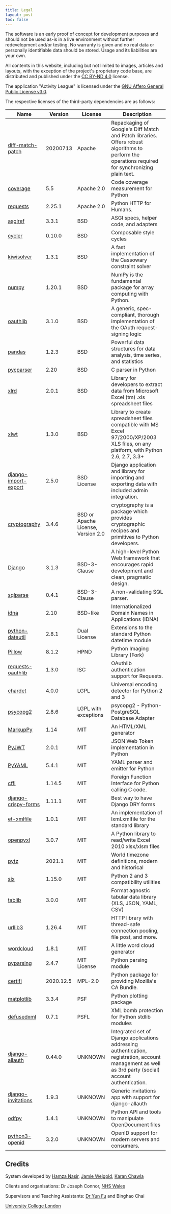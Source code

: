 ```yaml
---
title: Legal
layout: post
toc: false
---
```


The software is an early proof of concept for development purposes and should not be used as-is in a live environment without further redevelopment and/or testing. No warranty is given and no real data or personally identifiable data should be stored. Usage and its liabilities are your own.

All contents in this website, including but not limited to images, articles and layouts, with the exception of the project's proprietary code base, are distributed and published under the [CC BY-ND 4.0](https://creativecommons.org/licenses/by-nd/4.0/) license.

The application "Activity League" is licensed under the [GNU Affero General Public License v3.0](https://www.gnu.org/licenses/agpl-3.0.en.html).

The respective licenses of the third-party dependencies are as follows:

| Name                                                                                 | Version   | License                            | Description                                                                                                                                             |
|--------------------------------------------------------------------------------------|-----------|------------------------------------|---------------------------------------------------------------------------------------------------------------------------------------------------------|
| [diff-match-patch](https://github.com/diff-match-patch-python/diff-match-patch)      | 20200713  | Apache                             | Repackaging of Google's Diff Match and Patch libraries. Offers robust algorithms to perform the operations required for synchronizing plain text.       |
| [coverage](https://github.com/nedbat/coveragepy)                                     | 5.5       | Apache 2.0                         | Code coverage measurement for Python                                                                                                                    |
| [requests](https://requests.readthedocs.io)                                          | 2.25.1    | Apache 2.0                         | Python HTTP for Humans.                                                                                                                                 |
| [asgiref](https://github.com/django/asgiref/)                                        | 3.3.1     | BSD                                | ASGI specs, helper code, and adapters                                                                                                                   |
| [cycler](http://github.com/matplotlib/cycler)                                        | 0.10.0    | BSD                                | Composable style cycles                                                                                                                                 |
| [kiwisolver](https://github.com/nucleic/kiwi)                                        | 1.3.1     | BSD                                | A fast implementation of the Cassowary constraint solver                                                                                                |
| [numpy](https://www.numpy.org)                                                       | 1.20.1    | BSD                                | NumPy is the fundamental package for array computing with Python.                                                                                       |
| [oauthlib](https://github.com/oauthlib/oauthlib)                                     | 3.1.0     | BSD                                | A generic, spec-compliant, thorough implementation of the OAuth request-signing logic                                                                   |
| [pandas](https://pandas.pydata.org)                                                  | 1.2.3     | BSD                                | Powerful data structures for data analysis, time series, and statistics                                                                                 |
| [pycparser](https://github.com/eliben/pycparser)                                     | 2.20      | BSD                                | C parser in Python                                                                                                                                      |
| [xlrd](http://www.python-excel.org/)                                                 | 2.0.1     | BSD                                | Library for developers to extract data from Microsoft Excel (tm) .xls spreadsheet files                                                                 |
| [xlwt](http://www.python-excel.org/)                                                 | 1.3.0     | BSD                                | Library to create spreadsheet files compatible with MS Excel 97/2000/XP/2003 XLS files, on any platform, with Python 2.6, 2.7, 3.3+                     |
| [django-import-export](https://github.com/django-import-export/django-import-export) | 2.5.0     | BSD License                        | Django application and library for importing and exporting data with included admin integration.                                                        |
| [cryptography](https://github.com/pyca/cryptography)                                 | 3.4.6     | BSD or Apache License, Version 2.0 | cryptography is a package which provides cryptographic recipes and primitives to Python developers.                                                     |
| [Django](https://www.djangoproject.com/)                                             | 3.1.3     | BSD-3-Clause                       | A high-level Python Web framework that encourages rapid development and clean, pragmatic design.                                                        |
| [sqlparse](https://github.com/andialbrecht/sqlparse)                                 | 0.4.1     | BSD-3-Clause                       | A non-validating SQL parser.                                                                                                                            |
| [idna](https://github.com/kjd/idna)                                                  | 2.10      | BSD-like                           | Internationalized Domain Names in Applications (IDNA)                                                                                                   |
| [python-dateutil](https://dateutil.readthedocs.io)                                   | 2.8.1     | Dual License                       | Extensions to the standard Python datetime module                                                                                                       |
| [Pillow](https://python-pillow.org)                                                  | 8.1.2     | HPND                               | Python Imaging Library (Fork)                                                                                                                           |
| [requests-oauthlib](https://github.com/requests/requests-oauthlib)                   | 1.3.0     | ISC                                | OAuthlib authentication support for Requests.                                                                                                           |
| [chardet](https://github.com/chardet/chardet)                                        | 4.0.0     | LGPL                               | Universal encoding detector for Python 2 and 3                                                                                                          |
| [psycopg2](https://psycopg.org/)                                                     | 2.8.6     | LGPL with exceptions               | psycopg2 - Python-PostgreSQL Database Adapter                                                                                                           |
| [MarkupPy](https://github.com/tylerbakke/MarkupPy)                                   | 1.14      | MIT                                | An HTML/XML generator                                                                                                                                   |
| [PyJWT](https://github.com/jpadilla/pyjwt)                                           | 2.0.1     | MIT                                | JSON Web Token implementation in Python                                                                                                                 |
| [PyYAML](https://pyyaml.org/)                                                        | 5.4.1     | MIT                                | YAML parser and emitter for Python                                                                                                                      |
| [cffi](http://cffi.readthedocs.org)                                                  | 1.14.5    | MIT                                | Foreign Function Interface for Python calling C code.                                                                                                   |
| [django-crispy-forms](https://github.com/django-crispy-forms/django-crispy-forms)    | 1.11.1    | MIT                                | Best way to have Django DRY forms                                                                                                                       |
| [et-xmlfile](https://bitbucket.org/openpyxl/et_xmlfile)                              | 1.0.1     | MIT                                | An implementation of lxml.xmlfile for the standard library                                                                                              |
| [openpyxl](https://openpyxl.readthedocs.io)                                          | 3.0.7     | MIT                                | A Python library to read/write Excel 2010 xlsx/xlsm files                                                                                               |
| [pytz](http://pythonhosted.org/pytz)                                                 | 2021.1    | MIT                                | World timezone definitions, modern and historical                                                                                                       |
| [six](https://github.com/benjaminp/six)                                              | 1.15.0    | MIT                                | Python 2 and 3 compatibility utilities                                                                                                                  |
| [tablib](https://tablib.readthedocs.io)                                              | 3.0.0     | MIT                                | Format agnostic tabular data library (XLS, JSON, YAML, CSV)                                                                                             |
| [urllib3](https://urllib3.readthedocs.io/)                                           | 1.26.4    | MIT                                | HTTP library with thread-safe connection pooling, file post, and more.                                                                                  |
| [wordcloud](https://github.com/amueller/word_cloud)                                  | 1.8.1     | MIT                                | A little word cloud generator                                                                                                                           |
| [pyparsing](https://github.com/pyparsing/pyparsing/)                                 | 2.4.7     | MIT License                        | Python parsing module                                                                                                                                   |
| [certifi](https://certifiio.readthedocs.io/en/latest/)                               | 2020.12.5 | MPL-2.0                            | Python package for providing Mozilla's CA Bundle.                                                                                                       |
| [matplotlib](https://matplotlib.org)                                                 | 3.3.4     | PSF                                | Python plotting package                                                                                                                                 |
| [defusedxml](https://github.com/tiran/defusedxml)                                    | 0.7.1     | PSFL                               | XML bomb protection for Python stdlib modules                                                                                                           |
| [django-allauth](http://github.com/pennersr/django-allauth)                          | 0.44.0    | UNKNOWN                            | Integrated set of Django applications addressing authentication, registration, account management as well as 3rd party (social) account authentication. |
| [django-invitations](https://github.com/bee-keeper/django-invitations.git)           | 1.9.3     | UNKNOWN                            | Generic invitations app with support for django-allauth                                                                                                 |
| [odfpy](https://github.com/eea/odfpy)                                                | 1.4.1     | UNKNOWN                            | Python API and tools to manipulate OpenDocument files                                                                                                   |
| [python3-openid](http://github.com/necaris/python3-openid)                           | 3.2.0     | UNKNOWN                            | OpenID support for modern servers and consumers.                                                                                                        |


## Credits

System developed by [Hamza Nasir](mailto:hamza.nasir.19@ucl.ac.uk), [Jamie Weigold](mailto:jamie.weigold.19@ucl.ac.uk), [Karan Chawla](https://karanchawla.me)

Clients and organisations: Dr Joseph Connor, [NHS Wales](https://www.wales.nhs.uk/)

Supervisors and Teaching Assistants: [Dr Yun Fu](http://www0.cs.ucl.ac.uk/people/Yun.Fu.html) and Binghao Chai

[University College London](https://www.ucl.ac.uk)
